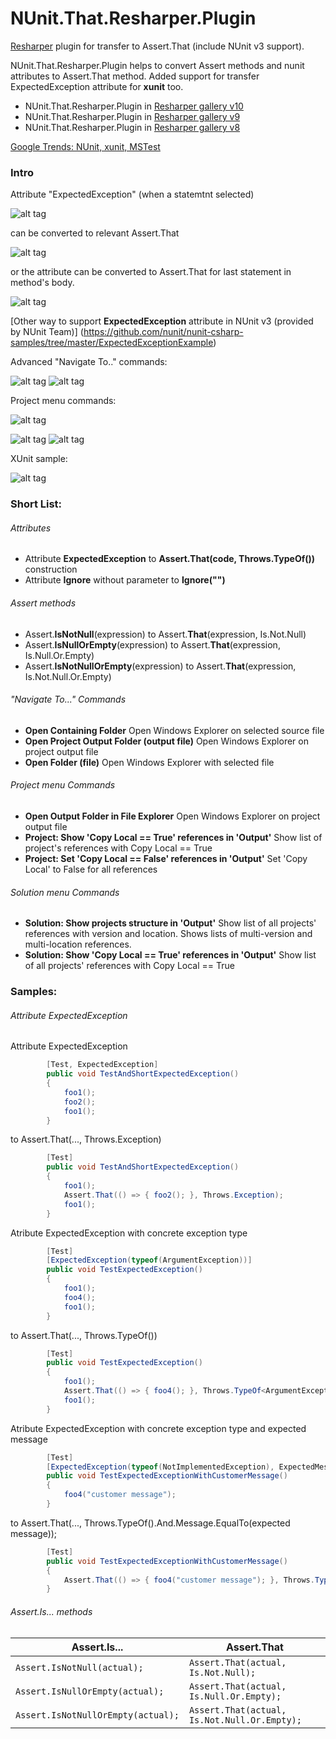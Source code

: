 

# NUnit.That.Resharper.Plugin
[Resharper](https://www.jetbrains.com/resharper/) plugin for transfer to Assert.That (include NUnit v3 support).

NUnit.That.Resharper.Plugin helps to convert Assert methods and nunit attributes to Assert.That method.
Added support for transfer ExpectedException attribute for **xunit** too.

- NUnit.That.Resharper.Plugin in [Resharper gallery v10](https://resharper-plugins.jetbrains.com/packages/NUnit.That.Resharper_v10.Plugin/)
- NUnit.That.Resharper.Plugin in [Resharper gallery v9](https://resharper-plugins.jetbrains.com/packages/NUnit.That.Resharper_v9.Plugin/)
- NUnit.That.Resharper.Plugin in [Resharper gallery v8](https://resharper-plugins.jetbrains.com/packages/NUnit.That.Resharper_v8.Plugin/)

[Google Trends: NUnit, xunit, MSTest](https://www.google.com/trends/explore#q=NUnit%2C%20xunit%2C%20MSTest&cmpt=q&tz=Etc%2FGMT-2)

### Intro
Attribute "ExpectedException" (when a statemtnt selected) 

![alt tag](screens/AttributeExpectedException.png)

can be converted to relevant Assert.That

![alt tag](screens/AttributeConvertedToAssertThat.png)

or the attribute can be converted to Assert.That for last statement in method's body.

![alt tag](screens/AttributeExpectedExceptionToAssertThat.png)

[Other way to support **ExpectedException** attribute in NUnit v3 (provided by NUnit Team)] (https://github.com/nunit/nunit-csharp-samples/tree/master/ExpectedExceptionExample)

Advanced "Navigate To.." commands:

![alt tag](screens/NavigateTo.png)
![alt tag](screens/NavigateTo_OpenFolder.png)

Project menu commands:

![alt tag](screens/OpenOutputFolderInProjectMenu.png)

![alt tag](screens/ShowCopyLocalFalse_ProjectMenu.png)
![alt tag](screens/NUnit.That.CopyLocal.Output.png)

XUnit sample:

![alt tag](screens/xunit-ExpectedException-sample.png)

### Short List:

###### Attributes
- Attribute **ExpectedException** to **Assert.That(code, Throws.TypeOf<Exception>())** construction
- Attribute **Ignore** without parameter to **Ignore("")**

###### Assert methods
- Assert.**IsNotNull**(expression) to Assert.**That**(expression, Is.Not.Null)
- Assert.**IsNullOrEmpty**(expression) to Assert.**That**(expression, Is.Null.Or.Empty)
- Assert.**IsNotNullOrEmpty**(expression) to Assert.**That**(expression, Is.Not.Null.Or.Empty)

###### "Navigate To..." Commands
- **Open Containing Folder** Open Windows Explorer on selected source file
- **Open Project Output Folder (output file)** Open Windows Explorer on project output file
- **Open Folder (file)** Open Windows Explorer with selected file

###### Project menu Commands
- **Open Output Folder in File Explorer** Open Windows Explorer on project output file
- **Project: Show 'Copy Local == True' references in 'Output'** Show list of project's references with Copy Local == True
- **Project: Set 'Copy Local == False' references in 'Output'** Set 'Copy Local' to False for all references

###### Solution menu Commands
- **Solution: Show projects structure in 'Output'** Show list of all projects' references with version and location. Shows lists of multi-version and multi-location references.
- **Solution: Show 'Copy Local == True' references in 'Output'** Show list of all projects' references with Copy Local == True

### Samples:

###### Attribute ExpectedException

Attribute ExpectedException
```c#
        [Test, ExpectedException]
        public void TestAndShortExpectedException()
        {
            foo1();
            foo2();
            foo1();
        }
```
to Assert.That(..., Throws.Exception)
```c#
        [Test]
        public void TestAndShortExpectedException()
        {
            foo1();
            Assert.That(() => { foo2(); }, Throws.Exception);
            foo1();
        }
```
Atribute ExpectedException with concrete exception type
```c#
        [Test]
        [ExpectedException(typeof(ArgumentException))]
        public void TestExpectedException()
        {
            foo1();
            foo4();
            foo1();
        }
```
to Assert.That(..., Throws.TypeOf())
```c#
        [Test]
        public void TestExpectedException()
        {
            foo1();
            Assert.That(() => { foo4(); }, Throws.TypeOf<ArgumentException>());
            foo1();
        }
```
Atribute ExpectedException with concrete exception type and expected message
```c#
        [Test]
        [ExpectedException(typeof(NotImplementedException), ExpectedMessage = "customer message")]
        public void TestExpectedExceptionWithCustomerMessage()
        {
            foo4("customer message");
        }
```
to Assert.That(..., Throws.TypeOf().And.Message.EqualTo(expected message));
```c#
        [Test]
        public void TestExpectedExceptionWithCustomerMessage()
        {
            Assert.That(() => { foo4("customer message"); }, Throws.TypeOf<NotImplementedException>().And.Message.EqualTo("customer message"));
        }
```

###### Assert.Is... methods

| Assert.Is...  | Assert.That |
| ------------- | ------------- |
| ```Assert.IsNotNull(actual);``` | ```Assert.That(actual, Is.Not.Null);``` |
| ```Assert.IsNullOrEmpty(actual);``` | ```Assert.That(actual, Is.Null.Or.Empty);``` |
| ```Assert.IsNotNullOrEmpty(actual);```  | ```Assert.That(actual, Is.Not.Null.Or.Empty);``` |

